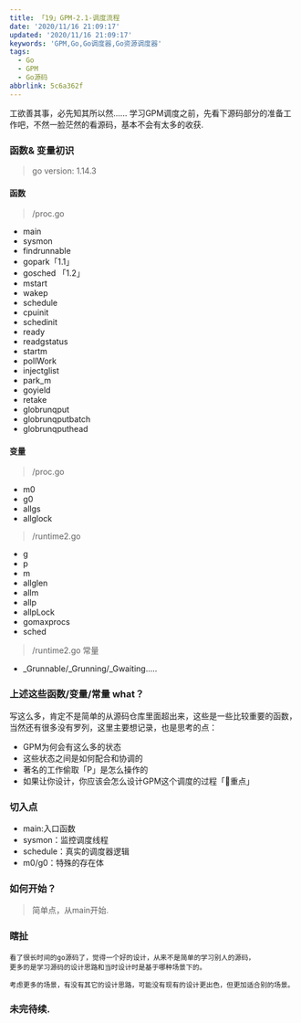 ```yaml
---
title: 「19」GPM-2.1-调度流程
date: '2020/11/16 21:09:17'
updated: '2020/11/16 21:09:17'
keywords: 'GPM,Go,Go调度器,Go资源调度器'
tags:
  - Go
  - GPM
  - Go源码
abbrlink: 5c6a362f
---
```


工欲善其事，必先知其所以然......
学习GPM调度之前，先看下源码部分的准备工作吧，不然一脸茫然的看源码，基本不会有太多的收获.

### 函数& 变量初识
>[challenge]: 以下多少是一看就知道在GPM中作用的?

<!--more-->

>go version: 1.14.3

#### 函数

> /proc.go
* main
* sysmon
* findrunnable
* gopark「1.1」
* gosched 「1.2」
* mstart
* wakep
* schedule
* cpuinit
* schedinit
* ready
* readgstatus
* startm
* pollWork
* injectglist
* park_m
* goyield
* retake
* globrunqput
* globrunqputbatch
* globrunqputhead

#### 变量

> /proc.go
* m0
* g0
* allgs
* allglock


> /runtime2.go
* g
* p
* m
* allglen
* allm
* allp
* allpLock
* gomaxprocs
* sched



> /runtime2.go 常量
* _Grunnable/_Grunning/_Gwaiting.....

### 上述这些函数/变量/常量 what？

写这么多，肯定不是简单的从源码仓库里面超出来，这些是一些比较重要的函数，当然还有很多没有罗列，这里主要想记录，也是思考的点：

* GPM为何会有这么多的状态
* 这些状态之间是如何配合和协调的
* 著名的工作偷取「P」是怎么操作的
* 如果让你设计，你应该会怎么设计GPM这个调度的过程「🏁重点」

### 切入点
* main:入口函数
* sysmon：监控调度线程
* schedule：真实的调度器逻辑
* m0/g0：特殊的存在体


### 如何开始？

>简单点，从main开始.


### 瞎扯

```
看了很长时间的go源码了，觉得一个好的设计，从来不是简单的学习别人的源码，
更多的是学习源码的设计思路和当时设计时是基于哪种场景下的。

考虑更多的场景，有没有其它的设计思路，可能没有现有的设计更出色，但更加适合别的场景。
```

### 未完待续.